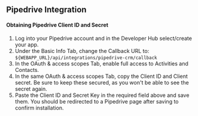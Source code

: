 ## Pipedrive Integration

#### Obtaining Pipedrive Client ID and Secret

1. Log into your Pipedrive account and in the Developer Hub select/create your app.
2. Under the Basic Info Tab, change the Callback URL to: `${WEBAPP_URL}/api/integrations/pipedrive-crm/callback`
3. In the OAuth & access scopes Tab, enable full access to Activities and Contacts.
4. In the same OAuth & access scopes Tab, copy the Client ID and Client secret. Be sure to keep these secured, as you won't be able to see the secret again.
5. Paste the Client ID and Secret Key in the required field above and save them. You should be redirected to a Pipedrive page after saving to confirm installation.
